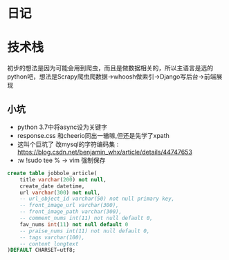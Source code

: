 # 日记

# 技术栈

初步的想法是因为可能会用到爬虫，而且是做数据相关的，所以主语言是选的python吧，想法是Scrapy爬虫爬数据->whoosh做索引->Django写后台->前端展现

## 小坑

* python 3.7中将async设为关键字
* response.css 和cheerio同出一辙嘛,但还是先学了xpath
* 这叫个巨坑了 改mysql的字符编码集  :    https://blog.csdn.net/benjamin_whx/article/details/44747653
* :w !sudo tee %   -> vim 强制保存

```sql
create table jobbole_article(
    title varchar(200) not null,
    create_date datetime,
    url varchar(300) not null,
    -- url_object_id varchar(50) not null primary key,
    -- front_image_url varchar(300),
    -- front_image_path varchar(300),
    -- comment_nums int(11) not null default 0,
    fav_nums int(11) not null default 0
    -- praise_nums int(11) not null default 0,
    -- tags varchar(100),
    -- content longtext
)DEFAULT CHARSET=utf8;
```


